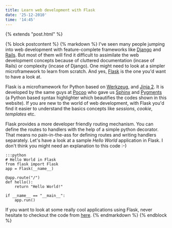 ```yaml
---
title: Learn web development with Flask
date: '25-12-2010'
time: '14:45'
---
```

{% extends "post.html" %}

{% block postcontent %}
{% markdown %}
I've seen many people jumping into web development with feature-complete frameworks like [Django](http://www.djangoproject.com/) and [Rails](http://rubyonrails.org/). But most of them will find it difficult to assimilate the web development concepts because of cluttered documentation (incase of Rails) or complexity (incase of Django). One might need to look at a simpler microframework to learn from scratch. And yes, [Flask](http://flask.pocoo.org/) is the one you'd want to have a look at.

Flask is a microframework for Python based on [Werkzeug](http://www.pocoo.org/projects/werkzeug/), and [Jinja 2](http://www.pocoo.org/projects/jinja2/). It is developed by the same guys at [Pocoo](http://www.pocoo.org/) who gave us [Sphinx](http://www.pocoo.org/projects/sphinx/) and [Pygments](http://www.pocoo.org/projects/pygments/) (a Python based syntax highlighter which beautifies the codes shown in this website). If you are new to the world of web development, with Flask you'd find it easier to understand the basics concepts like *sessions*, *cookie*, *templates* etc.

Flask provides a more developer friendly routing mechanism. You can define the routes to handlers with the help of a simple python decorator. That means no pain-in-the-ass for defining routes and writing handlers separately. Let's have a look at a sample *Hello World* application in Flask. I don't think you might need an explanation to this code :-)

	:::python
	# Hello World in Flask
	from flask import Flask
	app = Flask(__name__)

	@app.route("/")
	def hello():
	    return "Hello World!"

	if __name__ == "__main__":
	    app.run()

If you want to look at some really cool applications using Flask, never hesitate to checkout the code from [here](https://github.com/mitsuhiko/flask/tree/master/examples).
{% endmarkdown %}
{% endblock %}
